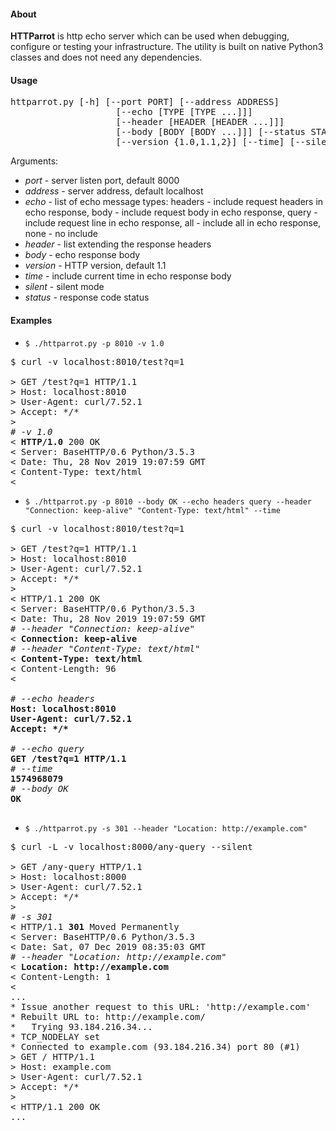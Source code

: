 #### About

**HTTParrot** is http echo server which can be used when debugging, configure or testing your infrastructure. The utility is built on native Python3 classes and does not need any dependencies.

#### Usage

<pre>
httparrot.py [-h] [--port PORT] [--address ADDRESS]
                    [--echo [TYPE [TYPE ...]]]
                    [--header [HEADER [HEADER ...]]]
                    [--body [BODY [BODY ...]]] [--status STATUS]
                    [--version {1.0,1.1,2}] [--time] [--silent]
</pre>

Arguments: 

* *port* - server listen port, default 8000
* *address* - server address, default localhost
* *echo* - list of  echo message types: headers - include request headers in echo response, body - include request body in echo response, query - include request line in echo response, all - include all in echo response, none - no include
* *header* - list extending the response headers
* *body* - echo response body
* *version* - HTTP version, default 1.1
* *time* - include current time in echo response body
* *silent* - silent mode
* *status* - response code status

#### Examples

* `$ ./httparrot.py -p 8010 -v 1.0`

<pre>
$ curl -v localhost:8010/test?q=1

> GET /test?q=1 HTTP/1.1
> Host: localhost:8010
> User-Agent: curl/7.52.1
> Accept: */*
> 
<i># -v 1.0</i>
< <b>HTTP/1.0</b> 200 OK	
< Server: BaseHTTP/0.6 Python/3.5.3
< Date: Thu, 28 Nov 2019 19:07:59 GMT
< Content-Type: text/html
< 
</pre>

* `$ ./httparrot.py -p 8010 --body OK --echo headers query --header "Connection: keep-alive" "Content-Type: text/html" --time`

<pre>
$ curl -v localhost:8010/test?q=1

> GET /test?q=1 HTTP/1.1
> Host: localhost:8010
> User-Agent: curl/7.52.1
> Accept: */*
> 
< HTTP/1.1 200 OK
< Server: BaseHTTP/0.6 Python/3.5.3
< Date: Thu, 28 Nov 2019 19:07:59 GMT
<i># --header "Connection: keep-alive"</i>
< <b>Connection: keep-alive</b>
<i># --header "Content-Type: text/html"</i>
< <b>Content-Type: text/html</b> 
< Content-Length: 96
< 

<i># --echo headers</i>
<b>Host: localhost:8010</b>
<b>User-Agent: curl/7.52.1</b>
<b>Accept: */*</b>

<i># --echo query</i>
<b>GET /test?q=1 HTTP/1.1</b>
<i># --time</i>
<b>1574968079</b>
<i># --body OK</i>
<b>OK</b>
</b>
</pre>

* `$ ./httparrot.py -s 301 --header "Location: http://example.com"`

<pre>
$ curl -L -v localhost:8000/any-query --silent

> GET /any-query HTTP/1.1
> Host: localhost:8000
> User-Agent: curl/7.52.1
> Accept: */*
> 
<i># -s 301</i>
< HTTP/1.1 <b>301</b> Moved Permanently
< Server: BaseHTTP/0.6 Python/3.5.3
< Date: Sat, 07 Dec 2019 08:35:03 GMT
<i># --header "Location: http://example.com"</i>
< <b>Location: http://example.com</b>
< Content-Length: 1
< 
...
* Issue another request to this URL: 'http://example.com'
* Rebuilt URL to: http://example.com/
*   Trying 93.184.216.34...
* TCP_NODELAY set
* Connected to example.com (93.184.216.34) port 80 (#1)
> GET / HTTP/1.1
> Host: example.com
> User-Agent: curl/7.52.1
> Accept: */*
> 
< HTTP/1.1 200 OK
...

</pre>
